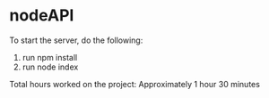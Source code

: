 # nodeAPI

To start the server, do the following:
 1. run npm install 
 2. run node index

Total hours worked on the project: Approximately 1 hour 30 minutes
